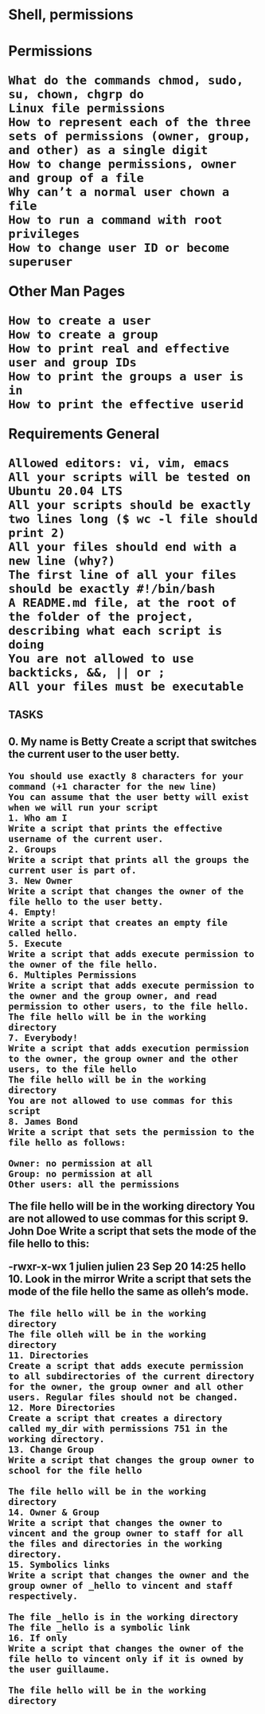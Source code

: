 <h1> Shell, permissions <h1/>


Permissions

    What do the commands chmod, sudo, su, chown, chgrp do
    Linux file permissions
    How to represent each of the three sets of permissions (owner, group, and other) as a single digit
    How to change permissions, owner and group of a file
    Why can’t a normal user chown a file
    How to run a command with root privileges
    How to change user ID or become superuser

Other Man Pages

    How to create a user
    How to create a group
    How to print real and effective user and group IDs
    How to print the groups a user is in
    How to print the effective userid

Requirements
General

    Allowed editors: vi, vim, emacs
    All your scripts will be tested on Ubuntu 20.04 LTS
    All your scripts should be exactly two lines long ($ wc -l file should print 2)
    All your files should end with a new line (why?)
    The first line of all your files should be exactly #!/bin/bash
    A README.md file, at the root of the folder of the project, describing what each script is doing
    You are not allowed to use backticks, &&, || or ;
    All your files must be executable
<h2> TASKS <h2/>
    0. My name is Betty 
    Create a script that switches the current user to the user betty.

    You should use exactly 8 characters for your command (+1 character for the new line)
    You can assume that the user betty will exist when we will run your script
    1. Who am I 
    Write a script that prints the effective username of the current user.
    2. Groups
    Write a script that prints all the groups the current user is part of.
    3. New Owner
    Write a script that changes the owner of the file hello to the user betty.
    4. Empty!
    Write a script that creates an empty file called hello.
    5. Execute
    Write a script that adds execute permission to the owner of the file hello.
    6. Multiples Permissions
    Write a script that adds execute permission to the owner and the group owner, and read permission to other users, to the file hello.
    The file hello will be in the working directory
    7. Everybody!
    Write a script that adds execution permission to the owner, the group owner and the other users, to the file hello
    The file hello will be in the working directory
    You are not allowed to use commas for this script
    8. James Bond
    Write a script that sets the permission to the file hello as follows:

    Owner: no permission at all
    Group: no permission at all
    Other users: all the permissions

The file hello will be in the working directory You are not allowed to use commas for this script
    9. John Doe
    Write a script that sets the mode of the file hello to this:

-rwxr-x-wx 1 julien julien 23 Sep 20 14:25 hello
    10. Look in the mirror
    Write a script that sets the mode of the file hello the same as olleh’s mode.

    The file hello will be in the working directory
    The file olleh will be in the working directory
    11. Directories
    Create a script that adds execute permission to all subdirectories of the current directory for the owner, the group owner and all other users. Regular files should not be changed.
    12. More Directories
    Create a script that creates a directory called my_dir with permissions 751 in the working directory.
    13. Change Group
    Write a script that changes the group owner to school for the file hello

    The file hello will be in the working directory
    14. Owner & Group
    Write a script that changes the owner to vincent and the group owner to staff for all the files and directories in the working directory.
    15. Symbolics links
    Write a script that changes the owner and the group owner of _hello to vincent and staff respectively.

    The file _hello is in the working directory
    The file _hello is a symbolic link
    16. If only
    Write a script that changes the owner of the file hello to vincent only if it is owned by the user guillaume.

    The file hello will be in the working directory

